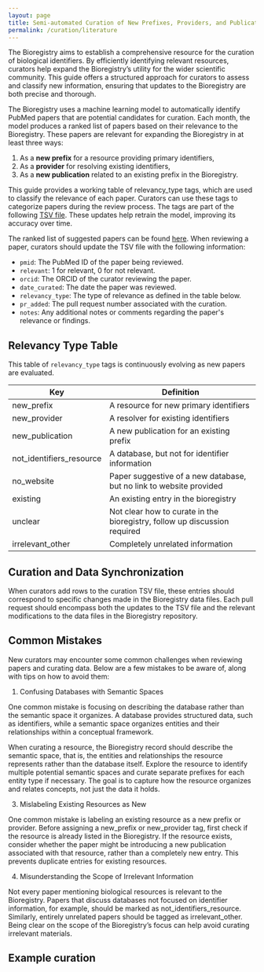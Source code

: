 ```yaml
---
layout: page
title: Semi-automated Curation of New Prefixes, Providers, and Publications
permalink: /curation/literature
---
```


The Bioregistry aims to establish a comprehensive resource for the curation of biological identifiers. By efficiently identifying relevant resources, curators help expand the Bioregistry’s utility for the wider scientific community. This guide offers a structured approach for curators to assess and classify new information, ensuring that updates to the Bioregistry are both precise and thorough.

The Bioregistry uses a machine learning model to automatically identify PubMed papers that are potential candidates for
curation. Each month, the model produces a ranked list of papers based on their relevance to the Bioregistry. These
papers are relevant for expanding the Bioregistry in at least three ways:

1. As a **new prefix** for a resource providing primary identifiers,
2. As a **provider** for resolving existing identifiers,
3. As a **new publication** related to an existing prefix in the Bioregistry.

This guide provides a working table of relevancy_type tags, which are used to classify the relevance of each paper.
Curators can use these tags to categorize papers during the review process. The tags are part of the
following [TSV file]( https://github.com/biopragmatics/bioregistry/blob/main/src/bioregistry/data/curated_papers.tsv).
These updates help retrain the model, improving its accuracy over time.

The ranked list of suggested papers can be found [here]( https://github.com/biopragmatics/bioregistry/issues/1165). When
reviewing a paper, curators should update the TSV file with the following information:

- `pmid`: The PubMed ID of the paper being reviewed.
- `relevant`: 1 for relevant, 0 for not relevant.
- `orcid`: The ORCID of the curator reviewing the paper.
- `date_curated`: The date the paper was reviewed.
- `relevancy_type`: The type of relevance as defined in the table below.
- `pr_added`: The pull request number associated with the curation.
- `notes`: Any additional notes or comments regarding the paper's relevance or findings.



## Relevancy Type Table

This table of `relevancy_type` tags is continuously evolving as new papers are evaluated.

| Key                      | Definition                                                                |
|--------------------------|---------------------------------------------------------------------------|
| new_prefix               | A resource for new primary identifiers                                    |
| new_provider             | A resolver for existing identifiers                                       |
| new_publication          | A new publication for an existing prefix                                  |
| not_identifiers_resource | A database, but not for identifier information                            |
| no_website               | Paper suggestive of a new database, but no link to website provided       |
| existing                 | An existing entry in the bioregistry                                      |
| unclear                  | Not clear how to curate in the bioregistry, follow up discussion required |
| irrelevant_other         | Completely unrelated information                                          |

## Curation and Data Synchronization

When curators add rows to the curation TSV file, these entries should correspond to specific changes made in the
Bioregistry data files. Each pull request should encompass both the updates to the TSV file and the relevant
modifications to the data files in the Bioregistry repository.


## Common Mistakes

New curators may encounter some common challenges when reviewing papers and curating data. Below are a few mistakes to be aware of, along with tips on how to avoid them:

1. Confusing Databases with Semantic Spaces

One common mistake is focusing on describing the database rather than the semantic space it organizes. A database provides structured data, such as identifiers, while a semantic space organizes entities and their relationships within a conceptual framework.

When curating a resource, the Bioregistry record should describe the semantic space, that is, the entities and relationships the resource represents rather than the database itself. Explore the resource to identify multiple potential semantic spaces and curate separate prefixes for each entity type if necessary. The goal is to capture how the resource organizes and relates concepts, not just the data it holds.

3. Mislabeling Existing Resources as New

One common mistake is labeling an existing resource as a new prefix or provider. Before assigning a new_prefix or new_provider tag, first check if the resource is already listed in the Bioregistry. If the resource exists, consider whether the paper might be introducing a new publication associated with that resource, rather than a completely new entry. This prevents duplicate entries for existing resources.

4. Misunderstanding the Scope of Irrelevant Information

Not every paper mentioning biological resources is relevant to the Bioregistry. Papers that discuss databases not focused on identifier information, for example, should be marked as not_identifiers_resource. Similarly, entirely unrelated papers should be tagged as irrelevant_other. Being clear on the scope of the Bioregistry’s focus can help avoid curating irrelevant materials.



## Example curation

